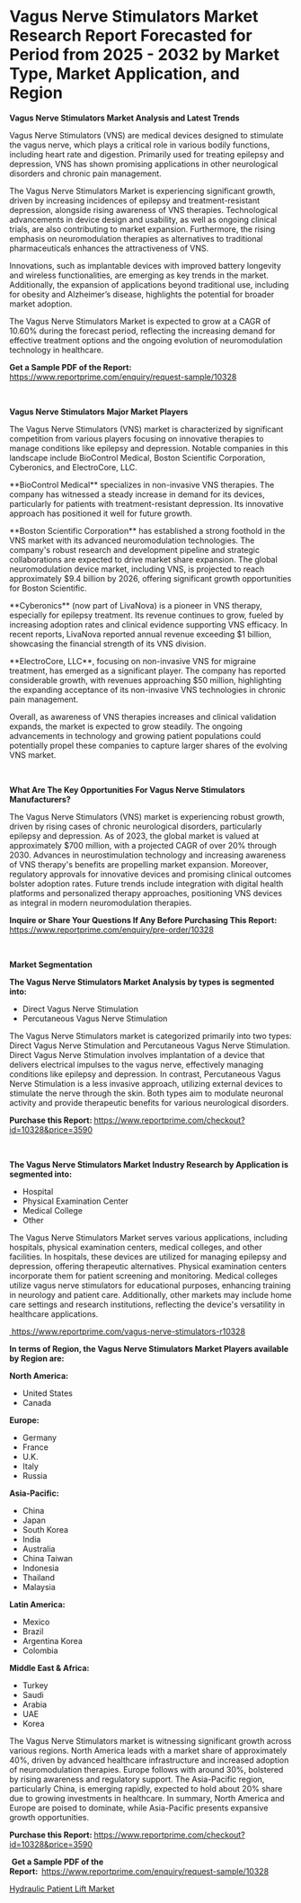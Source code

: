 <p><h1>Vagus Nerve Stimulators Market Research Report Forecasted for Period from 2025 -  2032 by Market Type, Market Application, and Region</h1></p><p><strong>Vagus Nerve Stimulators Market Analysis and Latest Trends</strong></p>
<p><p>Vagus Nerve Stimulators (VNS) are medical devices designed to stimulate the vagus nerve, which plays a critical role in various bodily functions, including heart rate and digestion. Primarily used for treating epilepsy and depression, VNS has shown promising applications in other neurological disorders and chronic pain management.</p><p>The Vagus Nerve Stimulators Market is experiencing significant growth, driven by increasing incidences of epilepsy and treatment-resistant depression, alongside rising awareness of VNS therapies. Technological advancements in device design and usability, as well as ongoing clinical trials, are also contributing to market expansion. Furthermore, the rising emphasis on neuromodulation therapies as alternatives to traditional pharmaceuticals enhances the attractiveness of VNS.</p><p>Innovations, such as implantable devices with improved battery longevity and wireless functionalities, are emerging as key trends in the market. Additionally, the expansion of applications beyond traditional use, including for obesity and Alzheimer’s disease, highlights the potential for broader market adoption.</p><p>The Vagus Nerve Stimulators Market is expected to grow at a CAGR of 10.60% during the forecast period, reflecting the increasing demand for effective treatment options and the ongoing evolution of neuromodulation technology in healthcare.</p></p>
<p><strong>Get a Sample PDF of the Report:&nbsp;</strong> <a href="https://www.reportprime.com/enquiry/request-sample/10328?utm_campaign=3204&utm_medium=2&utm_source=Github&utm_content=ia&utm_term=20032025&utm_id=vagus-nerve-stimulators">https://www.reportprime.com/enquiry/request-sample/10328</a></p>
<p>&nbsp;</p>
<p><strong>Vagus Nerve Stimulators Major Market Players</strong></p>
<p><p>The Vagus Nerve Stimulators (VNS) market is characterized by significant competition from various players focusing on innovative therapies to manage conditions like epilepsy and depression. Notable companies in this landscape include BioControl Medical, Boston Scientific Corporation, Cyberonics, and ElectroCore, LLC.</p><p>**BioControl Medical** specializes in non-invasive VNS therapies. The company has witnessed a steady increase in demand for its devices, particularly for patients with treatment-resistant depression. Its innovative approach has positioned it well for future growth.</p><p>**Boston Scientific Corporation** has established a strong foothold in the VNS market with its advanced neuromodulation technologies. The company's robust research and development pipeline and strategic collaborations are expected to drive market share expansion. The global neuromodulation device market, including VNS, is projected to reach approximately $9.4 billion by 2026, offering significant growth opportunities for Boston Scientific.</p><p>**Cyberonics** (now part of LivaNova) is a pioneer in VNS therapy, especially for epilepsy treatment. Its revenue continues to grow, fueled by increasing adoption rates and clinical evidence supporting VNS efficacy. In recent reports, LivaNova reported annual revenue exceeding $1 billion, showcasing the financial strength of its VNS division.</p><p>**ElectroCore, LLC**, focusing on non-invasive VNS for migraine treatment, has emerged as a significant player. The company has reported considerable growth, with revenues approaching $50 million, highlighting the expanding acceptance of its non-invasive VNS technologies in chronic pain management.</p><p>Overall, as awareness of VNS therapies increases and clinical validation expands, the market is expected to grow steadily. The ongoing advancements in technology and growing patient populations could potentially propel these companies to capture larger shares of the evolving VNS market.</p></p>
<p>&nbsp;</p>
<p><strong>What Are The Key Opportunities For Vagus Nerve Stimulators Manufacturers?</strong></p>
<p><p>The Vagus Nerve Stimulators (VNS) market is experiencing robust growth, driven by rising cases of chronic neurological disorders, particularly epilepsy and depression. As of 2023, the global market is valued at approximately $700 million, with a projected CAGR of over 20% through 2030. Advances in neurostimulation technology and increasing awareness of VNS therapy's benefits are propelling market expansion. Moreover, regulatory approvals for innovative devices and promising clinical outcomes bolster adoption rates. Future trends include integration with digital health platforms and personalized therapy approaches, positioning VNS devices as integral in modern neuromodulation therapies.</p></p>
<p><strong>Inquire or Share Your Questions If Any Before Purchasing This Report:</strong> <a href="https://www.reportprime.com/enquiry/pre-order/10328?utm_campaign=3204&utm_medium=2&utm_source=Github&utm_content=ia&utm_term=20032025&utm_id=vagus-nerve-stimulators">https://www.reportprime.com/enquiry/pre-order/10328</a></p>
<p>&nbsp;</p>
<p><strong>Market Segmentation</strong></p>
<p><strong>The Vagus Nerve Stimulators Market Analysis by types is segmented into:</strong></p>
<p><ul><li>Direct Vagus Nerve Stimulation</li><li>Percutaneous Vagus Nerve Stimulation</li></ul></p>
<p><p>The Vagus Nerve Stimulators market is categorized primarily into two types: Direct Vagus Nerve Stimulation and Percutaneous Vagus Nerve Stimulation. Direct Vagus Nerve Stimulation involves implantation of a device that delivers electrical impulses to the vagus nerve, effectively managing conditions like epilepsy and depression. In contrast, Percutaneous Vagus Nerve Stimulation is a less invasive approach, utilizing external devices to stimulate the nerve through the skin. Both types aim to modulate neuronal activity and provide therapeutic benefits for various neurological disorders.</p></p>
<p><strong>Purchase this Report:&nbsp;</strong><a href="https://www.reportprime.com/checkout?id=10328&price=3590&utm_campaign=3204&utm_medium=2&utm_source=Github&utm_content=ia&utm_term=20032025&utm_id=vagus-nerve-stimulators">https://www.reportprime.com/checkout?id=10328&price=3590</a></p>
<p>&nbsp;</p>
<p><strong>The Vagus Nerve Stimulators Market Industry Research by Application is segmented into:</strong></p>
<p><ul><li>Hospital</li><li>Physical Examination Center</li><li>Medical College</li><li>Other</li></ul></p>
<p><p>The Vagus Nerve Stimulators Market serves various applications, including hospitals, physical examination centers, medical colleges, and other facilities. In hospitals, these devices are utilized for managing epilepsy and depression, offering therapeutic alternatives. Physical examination centers incorporate them for patient screening and monitoring. Medical colleges utilize vagus nerve stimulators for educational purposes, enhancing training in neurology and patient care. Additionally, other markets may include home care settings and research institutions, reflecting the device's versatility in healthcare applications.</p></p>
<p><a href="https://www.reportprime.com/vagus-nerve-stimulators-r10328?utm_campaign=3204&utm_medium=2&utm_source=Github&utm_content=ia&utm_term=20032025&utm_id=vagus-nerve-stimulators">&nbsp;https://www.reportprime.com/vagus-nerve-stimulators-r10328</a></p>
<p><strong>In terms of Region, the Vagus Nerve Stimulators Market Players available by Region are:</strong></p>
<p>
    <p> <strong> North America: </strong>
        <ul>
            <li>United States</li>
            <li>Canada</li>
        </ul>
        </p> 
    <p> <strong> Europe: </strong>
        <ul>
            <li>Germany</li>
            <li>France</li>
            <li>U.K.</li>
            <li>Italy</li>
            <li>Russia</li>
        </ul>
        </p> 
    <p> <strong> Asia-Pacific: </strong>
        <ul>
            <li>China</li>
            <li>Japan</li>
            <li>South Korea</li>
            <li>India</li>
            <li>Australia</li>
            <li>China Taiwan</li>
            <li>Indonesia</li>
            <li>Thailand</li>
            <li>Malaysia</li>
        </ul>
        </p> 
    <p> <strong> Latin America: </strong>
        <ul>
            <li>Mexico</li>
            <li>Brazil</li>
            <li>Argentina Korea</li>
            <li>Colombia</li>
        </ul>
        </p> 
    <p> <strong> Middle East & Africa: </strong>
        <ul>
            <li>Turkey</li>
            <li>Saudi</li>
            <li>Arabia</li>
            <li>UAE</li>
            <li>Korea</li>
        </ul>
    </p>
    </p>
<p><p>The Vagus Nerve Stimulators market is witnessing significant growth across various regions. North America leads with a market share of approximately 40%, driven by advanced healthcare infrastructure and increased adoption of neuromodulation therapies. Europe follows with around 30%, bolstered by rising awareness and regulatory support. The Asia-Pacific region, particularly China, is emerging rapidly, expected to hold about 20% share due to growing investments in healthcare. In summary, North America and Europe are poised to dominate, while Asia-Pacific presents expansive growth opportunities.</p></p>
<p><strong>Purchase this Report: </strong><a href="https://www.reportprime.com/checkout?id=10328&price=3590&utm_campaign=3204&utm_medium=2&utm_source=Github&utm_content=ia&utm_term=20032025&utm_id=vagus-nerve-stimulators">https://www.reportprime.com/checkout?id=10328&price=3590</a></p>
<p>&nbsp;<strong>Get a Sample PDF of the Report:&nbsp;&nbsp;</strong><a href="https://www.reportprime.com/enquiry/request-sample/10328?utm_campaign=3204&utm_medium=2&utm_source=Github&utm_content=ia&utm_term=20032025&utm_id=vagus-nerve-stimulators">https://www.reportprime.com/enquiry/request-sample/10328</a></p>
<p><strong></strong></p>
<p><p><a href="https://github.com/leptouwrites/Market-Research-Report-List-1/blob/main/hydraulic-patient-lift-market.md?utm_campaign=3204&utm_medium=2&utm_source=Github&utm_content=ia&utm_term=20032025&utm_id=vagus-nerve-stimulators">Hydraulic Patient Lift Market</a></p></p>